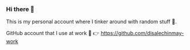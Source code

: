 ### Hi there 👋

This is my personal account where I tinker around with random stuff 🔭.

GitHub account that I use at work 💼 👉 https://github.com/disalechinmay-work

<!--
**disalechinmay/disalechinmay** is a ✨ _special_ ✨ repository because its `README.md` (this file) appears on your GitHub profile.

Here are some ideas to get you started:

- 🔭 I’m currently working on ...
- 🌱 I’m currently learning ...
- 👯 I’m looking to collaborate on ...
- 🤔 I’m looking for help with ...
- 💬 Ask me about ...
- 📫 How to reach me: ...
- 😄 Pronouns: ...
- ⚡ Fun fact: ...
-->

